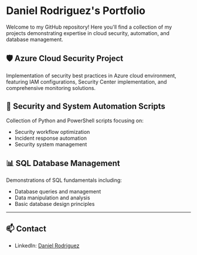 # Daniel Rodriguez's Portfolio

Welcome to my GitHub repository! Here you'll find a collection of my projects demonstrating expertise in cloud security, automation, and database management.

## 🛡️ Azure Cloud Security Project
Implementation of security best practices in Azure cloud environment, featuring IAM configurations, Security Center implementation, and comprehensive monitoring solutions.

## 🐍 Security and System Automation Scripts
Collection of Python and PowerShell scripts focusing on:
- Security workflow optimization
- Incident response automation
- Security system management

## 📊 SQL Database Management
Demonstrations of SQL fundamentals including:
- Database queries and management
- Data manipulation and analysis
- Basic database design principles

---

## 📫 Contact
- LinkedIn: [Daniel Rodriguez](https://www.linkedin.com/in/daniel-a-rodriguez168/)
